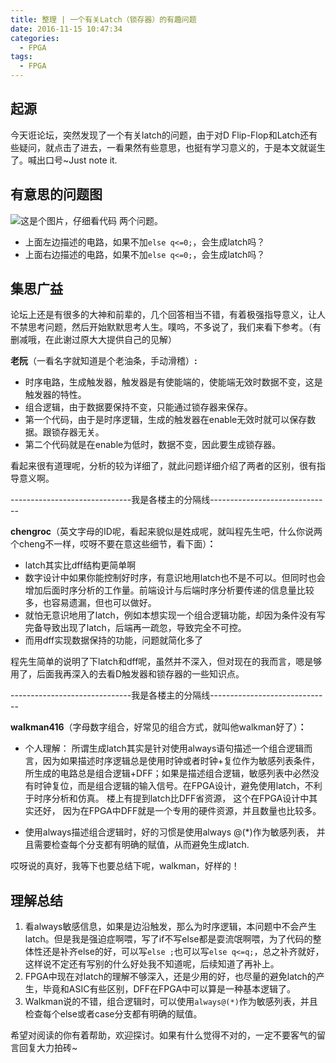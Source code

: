 ```yaml
---
title: 整理 | 一个有关Latch（锁存器）的有趣问题
date: 2016-11-15 10:47:34
categories:
  - FPGA
tags:
  - FPGA
---
```


## 起源
今天诳论坛，突然发现了一个有关latch的问题，由于对D Flip-Flop和Latch还有些疑问，就点击了进去，一看果然有些意思，也挺有学习意义的，于是本文就诞生了。喊出口号~Just note it.

## 有意思的问题图
![这是个图片，仔细看代码](https://airbird-1252162485.cos.ap-shanghai.myqcloud.com/20160923-fpga-latch-question.png)
两个问题。
* 上面左边描述的电路，如果不加`else q<=0;`，会生成latch吗？
* 上面右边描述的电路，如果不加`else q<=0;`，会生成latch吗？

<!--more-->

## 集思广益
论坛上还是有很多的大神和前辈的，几个回答相当不错，有着极强指导意义，让人不禁思考问题，然后开始默默思考人生。噗呜，不多说了，我们来看下参考。（有删减哦，在此谢过原大大提供自己的见解）

**老阮**（一看名字就知道是个老油条，手动滑稽）**:**

* 时序电路，生成触发器，触发器是有使能端的，使能端无效时数据不变，这是触发器的特性。
* 组合逻辑，由于数据要保持不变，只能通过锁存器来保存。
* 第一个代码，由于是时序逻辑，生成的触发器在enable无效时就可以保存数据。跟锁存器无关。
* 第二个代码就是在enable为低时，数据不变，因此要生成锁存器。

看起来很有道理呢，分析的较为详细了，就此问题详细介绍了两者的区别，很有指导意义啊。

------------------------------我是各楼主的分隔线------------------------------

**chengroc**（英文字母的ID呢，看起来貌似是姓成呢，就叫程先生吧，什么你说两个cheng不一样，哎呀不要在意这些细节，看下面）**：**

* latch其实比dff结构更简单啊
* 数字设计中如果你能控制好时序，有意识地用latch也不是不可以。但同时也会增加后面时序分析的工作量。前端设计与后端时序分析要传递的信息量比较多，也容易遗漏，但也可以做好。
* 就怕无意识地用了latch，例如本想实现一个组合逻辑功能，却因为条件没有写完备导致出现了latch，后端再一疏忽，导致完全不可控。
* 而用dff实现数据保持的功能，问题就简化多了

程先生简单的说明了下latch和dff呢，虽然并不深入，但对现在的我而言，嗯是够用了，后面我再深入的去看D触发器和锁存器的一些知识点。

------------------------------我是各楼主的分隔线------------------------------

**walkman416**（字母数字组合，好常见的组合方式，就叫他walkman好了）**：**

* 个人理解： 所谓生成latch其实是针对使用always语句描述一个组合逻辑而言，因为如果描述时序逻辑总是使用时钟或者时钟+复位作为敏感列表条件，所生成的电路总是组合逻辑+DFF；如果是描述组合逻辑，敏感列表中必然没有时钟复位，而是组合逻辑的输入信号。在FPGA设计，避免使用latch，不利于时序分析和仿真。 楼上有提到latch比DFF省资源， 这个在FPGA设计中其实还好， 因为在FPGA中DFF就是一个专用的硬件资源，并且数量也比较多。

* 使用always描述组合逻辑时，好的习惯是使用always @(*)作为敏感列表， 并且需要检查每个分支都有明确的赋值，从而避免生成latch.

哎呀说的真好，我等下也要总结下呢，walkman，好样的！

## 理解总结
1. 看always敏感信息，如果是边沿触发，那么为时序逻辑，本问题中不会产生latch。但是我是强迫症啊喂，写了if不写else都是耍流氓啊喂，为了代码的整体性还是补齐else的好，可以写`else ;`也可以写`else q<=q;`，总之补齐就好，这样说不定还有写别的什么好处我不知道呢，后续知道了再补上。
2. FPGA中现在对latch的理解不够深入，还是少用的好，也尽量的避免latch的产生，毕竟和ASIC有些区别，DFF在FPGA中可以算是一种基本逻辑了。
3. Walkman说的不错，组合逻辑时，可以使用`always@(*)`作为敏感列表，并且检查每个else或者case分支都有明确的赋值。

希望对阅读的你有着帮助，欢迎探讨。如果有什么觉得不对的，一定不要客气的留言回复大力拍砖~
